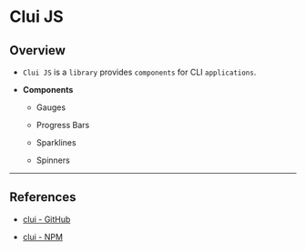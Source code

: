 # Clui JS

## Overview

* `Clui JS` is a `library` provides `components` for CLI `applications`.

* __Components__

    * Gauges

    * Progress Bars

    * Sparklines

    * Spinners

---

## References

* [clui - GitHub](https://github.com/nathanpeck/clui)

* [clui - NPM](https://www.npmjs.com/package/clui)
